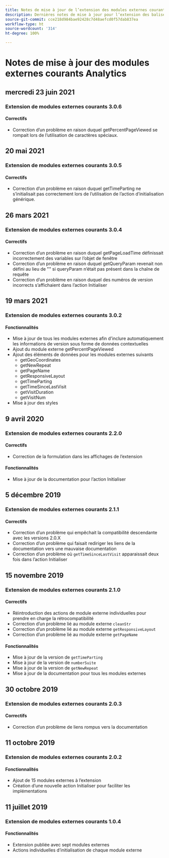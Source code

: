 ```yaml
---
title: Notes de mise à jour de l’extension des modules externes courants Analytics
description: Dernières notes de mise à jour pour l’extension des balises de modules externes d’analyses courants dans Adobe Experience Platform.
source-git-commit: cce218d984bae92428c7d48aefcd0f57dab837ea
workflow-type: ht
source-wordcount: '314'
ht-degree: 100%

---
```


# Notes de mise à jour des modules externes courants Analytics

## mercredi 23 juin 2021

### Extension de modules externes courants 3.0.6

#### Correctifs

* Correction d’un problème en raison duquel getPercentPageViewed se rompait lors de l’utilisation de caractères spéciaux.

## 20 mai 2021

### Extension de modules externes courants 3.0.5

#### Correctifs

* Correction d’un problème en raison duquel getTimeParting ne s’initialisait pas correctement lors de l’utilisation de l’action d’initialisation générique.

## 26 mars 2021

### Extension de modules externes courants 3.0.4

#### Correctifs

* Correction d’un problème en raison duquel getPageLoadTime définissait incorrectement des variables sur l’objet de fenêtre
* Correction d’un problème en raison duquel getQueryParam revenait non défini au lieu de &quot;&quot; si queryParam n’était pas présent dans la chaîne de requête
* Correction d’un problème en raison duquel des numéros de version incorrects s’affichaient dans l’action Initialiser

## 19 mars 2021

### Extension de modules externes courants 3.0.2

#### Fonctionnalités

* Mise à jour de tous les modules externes afin d’inclure automatiquement les informations de version sous forme de données contextuelles
* Ajout du module externe getPercentPageViewed
* Ajout des éléments de données pour les modules externes suivants
   * getGeoCoordinates
   * getNewRepeat
   * getPageName
   * getResponsiveLayout
   * getTimeParting
   * getTimeSinceLastVisit
   * getVisitDuration
   * getVisitNum
* Mise à jour des styles

## 9 avril 2020

### Extension de modules externes courants 2.2.0

#### Correctifs

* Correction de la formulation dans les affichages de l’extension

#### Fonctionnalités

* Mise à jour de la documentation pour l’action Initialiser

## 5 décembre 2019

### Extension de modules externes courants 2.1.1

#### Correctifs

* Correction d’un problème qui empêchait la compatibilité descendante avec les versions 2.0.X
* Correction d’un problème qui faisait rediriger les liens de la documentation vers une mauvaise documentation
* Correction d’un problème où `getTimeSinceLastVisit` apparaissait deux fois dans l’action Initialiser

## 15 novembre 2019

### Extension de modules externes courants 2.1.0

#### Correctifs

* Réintroduction des actions de module externe individuelles pour prendre en charge la rétrocompatibilité
* Correction d’un problème lié au module externe `cleanStr`
* Correction d’un problème lié au module externe `getResponsiveLayout`
* Correction d’un problème lié au module externe `getPageName`

#### Fonctionnalités

* Mise à jour de la version de `getTimeParting`
* Mise à jour de la version de `numberSuite`
* Mise à jour de la version de `getNewRepeat`
* Mise à jour de la documentation pour tous les modules externes

## 30 octobre 2019

### Extension de modules externes courants 2.0.3

#### Correctifs

* Correction d’un problème de liens rompus vers la documentation

## 11 octobre 2019

### Extension de modules externes courants 2.0.2

#### Fonctionnalités

* Ajout de 15 modules externes à l’extension
* Création d’une nouvelle action Initialiser pour faciliter les implémentations

## 11 juillet 2019

### Extension de modules externes courants 1.0.4

#### Fonctionnalités

* Extension publiée avec sept modules externes
* Actions individuelles d’initialisation de chaque module externe
